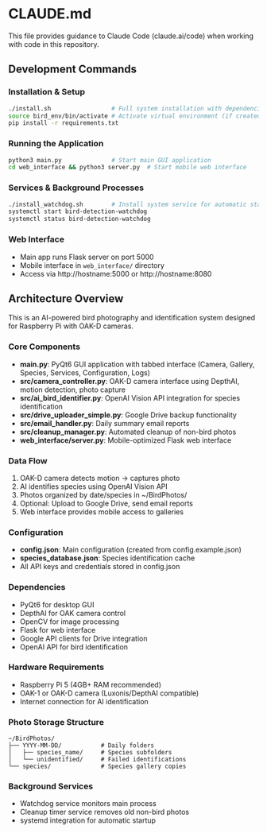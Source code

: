 # CLAUDE.md

This file provides guidance to Claude Code (claude.ai/code) when working with code in this repository.

## Development Commands

### Installation & Setup
```bash
./install.sh                 # Full system installation with dependencies
source bird_env/bin/activate # Activate virtual environment (if created)
pip install -r requirements.txt
```

### Running the Application
```bash
python3 main.py              # Start main GUI application
cd web_interface && python3 server.py  # Start mobile web interface
```

### Services & Background Processes
```bash
./install_watchdog.sh        # Install system service for automatic startup
systemctl start bird-detection-watchdog
systemctl status bird-detection-watchdog
```

### Web Interface
- Main app runs Flask server on port 5000
- Mobile interface in `web_interface/` directory
- Access via http://hostname:5000 or http://hostname:8080

## Architecture Overview

This is an AI-powered bird photography and identification system designed for Raspberry Pi with OAK-D cameras.

### Core Components

- **main.py**: PyQt6 GUI application with tabbed interface (Camera, Gallery, Species, Services, Configuration, Logs)
- **src/camera_controller.py**: OAK-D camera interface using DepthAI, motion detection, photo capture
- **src/ai_bird_identifier.py**: OpenAI Vision API integration for species identification
- **src/drive_uploader_simple.py**: Google Drive backup functionality
- **src/email_handler.py**: Daily summary email reports
- **src/cleanup_manager.py**: Automated cleanup of non-bird photos
- **web_interface/server.py**: Mobile-optimized Flask web interface

### Data Flow
1. OAK-D camera detects motion → captures photo
2. AI identifies species using OpenAI Vision API
3. Photos organized by date/species in ~/BirdPhotos/
4. Optional: Upload to Google Drive, send email reports
5. Web interface provides mobile access to galleries

### Configuration
- **config.json**: Main configuration (created from config.example.json)
- **species_database.json**: Species identification cache
- All API keys and credentials stored in config.json

### Dependencies
- PyQt6 for desktop GUI
- DepthAI for OAK camera control
- OpenCV for image processing
- Flask for web interface
- Google API clients for Drive integration
- OpenAI API for bird identification

### Hardware Requirements
- Raspberry Pi 5 (4GB+ RAM recommended)
- OAK-1 or OAK-D camera (Luxonis/DepthAI compatible)
- Internet connection for AI identification

### Photo Storage Structure
```
~/BirdPhotos/
├── YYYY-MM-DD/           # Daily folders
│   ├── species_name/     # Species subfolders
│   └── unidentified/     # Failed identifications
└── species/              # Species gallery copies
```

### Background Services
- Watchdog service monitors main process
- Cleanup timer service removes old non-bird photos
- systemd integration for automatic startup